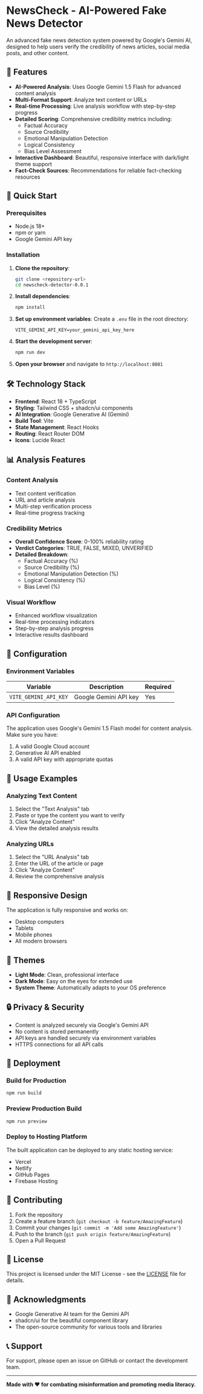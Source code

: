 # NewsCheck - AI-Powered Fake News Detector

An advanced fake news detection system powered by Google's Gemini AI, designed to help users verify the credibility of news articles, social media posts, and other content.

## 🌟 Features

- **AI-Powered Analysis**: Uses Google Gemini 1.5 Flash for advanced content analysis
- **Multi-Format Support**: Analyze text content or URLs
- **Real-time Processing**: Live analysis workflow with step-by-step progress
- **Detailed Scoring**: Comprehensive credibility metrics including:
  - Factual Accuracy
  - Source Credibility
  - Emotional Manipulation Detection
  - Logical Consistency
  - Bias Level Assessment
- **Interactive Dashboard**: Beautiful, responsive interface with dark/light theme support
- **Fact-Check Sources**: Recommendations for reliable fact-checking resources

## 🚀 Quick Start

### Prerequisites

- Node.js 18+
- npm or yarn
- Google Gemini API key

### Installation

1. **Clone the repository**:

   ```bash
   git clone <repository-url>
   cd newscheck-detector-0.0.1
   ```

2. **Install dependencies**:

   ```bash
   npm install
   ```

3. **Set up environment variables**:
   Create a `.env` file in the root directory:

   ```env
   VITE_GEMINI_API_KEY=your_gemini_api_key_here
   ```

4. **Start the development server**:

   ```bash
   npm run dev
   ```

5. **Open your browser** and navigate to `http://localhost:8081`

## 🛠️ Technology Stack

- **Frontend**: React 18 + TypeScript
- **Styling**: Tailwind CSS + shadcn/ui components
- **AI Integration**: Google Generative AI (Gemini)
- **Build Tool**: Vite
- **State Management**: React Hooks
- **Routing**: React Router DOM
- **Icons**: Lucide React

## 📊 Analysis Features

### Content Analysis

- Text content verification
- URL and article analysis
- Multi-step verification process
- Real-time progress tracking

### Credibility Metrics

- **Overall Confidence Score**: 0-100% reliability rating
- **Verdict Categories**: TRUE, FALSE, MIXED, UNVERIFIED
- **Detailed Breakdown**:
  - Factual Accuracy (%)
  - Source Credibility (%)
  - Emotional Manipulation Detection (%)
  - Logical Consistency (%)
  - Bias Level (%)

### Visual Workflow

- Enhanced workflow visualization
- Real-time processing indicators
- Step-by-step analysis progress
- Interactive results dashboard

## 🔧 Configuration

### Environment Variables

| Variable              | Description           | Required |
| --------------------- | --------------------- | -------- |
| `VITE_GEMINI_API_KEY` | Google Gemini API key | Yes      |

### API Configuration

The application uses Google's Gemini 1.5 Flash model for content analysis. Make sure you have:

1. A valid Google Cloud account
2. Generative AI API enabled
3. A valid API key with appropriate quotas

## 🧪 Usage Examples

### Analyzing Text Content

1. Select the "Text Analysis" tab
2. Paste or type the content you want to verify
3. Click "Analyze Content"
4. View the detailed analysis results

### Analyzing URLs

1. Select the "URL Analysis" tab
2. Enter the URL of the article or page
3. Click "Analyze Content"
4. Review the comprehensive analysis

## 📱 Responsive Design

The application is fully responsive and works on:

- Desktop computers
- Tablets
- Mobile phones
- All modern browsers

## 🎨 Themes

- **Light Mode**: Clean, professional interface
- **Dark Mode**: Easy on the eyes for extended use
- **System Theme**: Automatically adapts to your OS preference

## 🔒 Privacy & Security

- Content is analyzed securely via Google's Gemini API
- No content is stored permanently
- API keys are handled securely via environment variables
- HTTPS connections for all API calls

## 🚀 Deployment

### Build for Production

```bash
npm run build
```

### Preview Production Build

```bash
npm run preview
```

### Deploy to Hosting Platform

The built application can be deployed to any static hosting service:

- Vercel
- Netlify
- GitHub Pages
- Firebase Hosting

## 🤝 Contributing

1. Fork the repository
2. Create a feature branch (`git checkout -b feature/AmazingFeature`)
3. Commit your changes (`git commit -m 'Add some AmazingFeature'`)
4. Push to the branch (`git push origin feature/AmazingFeature`)
5. Open a Pull Request

## 📄 License

This project is licensed under the MIT License - see the [LICENSE](LICENSE) file for details.

## 🙏 Acknowledgments

- Google Generative AI team for the Gemini API
- shadcn/ui for the beautiful component library
- The open-source community for various tools and libraries

## 📞 Support

For support, please open an issue on GitHub or contact the development team.

---

**Made with ❤️ for combating misinformation and promoting media literacy.**
